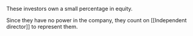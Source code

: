 These investors own a small percentage in equity.

Since they have no power in the company, they count on [[Independent director]] to represent them. 